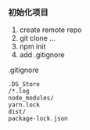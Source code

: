 ### 初始化项目

1. create remote repo
2. git clone ...
3. npm init
4. add .gitignore

.gitignore

```
.DS_Store
/*.log
node_modules/
yarn.lock
dist/
package-lock.json
```
